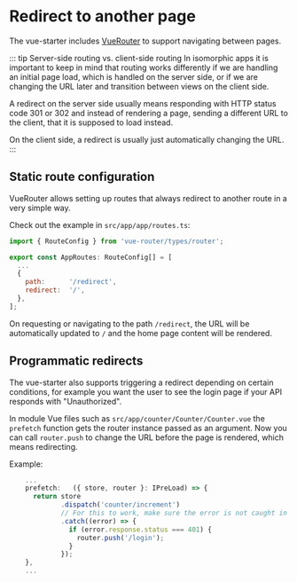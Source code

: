 # Redirect to another page

The vue-starter includes [VueRouter](https://router.vuejs.org/) to support navigating between pages.

::: tip Server-side routing vs. client-side routing
In isomorphic apps it is important to keep in mind that routing works differently if we are handling an initial page load,
which is handled on the server side, or if we are changing the URL later and transition between views on the client side.

A redirect on the server side usually means responding with HTTP status code 301 or 302 and instead of rendering a page,
sending a different URL to the client, that it is supposed to load instead.

On the client side, a redirect is usually just automatically changing the URL.
:::

## Static route configuration

VueRouter allows setting up routes that always redirect to another route in a very simple way.

Check out the example in `src/app/app/routes.ts`:

```js
import { RouteConfig } from 'vue-router/types/router';

export const AppRoutes: RouteConfig[] = [
  ...
  {
    path:      '/redirect',
    redirect:  '/',
  },
];
```

On requesting or navigating to the path `/redirect`, the URL will be automatically updated to `/` and the home page content will be rendered.

## Programmatic redirects

The vue-starter also supports triggering a redirect depending on certain conditions, for example you want the user to see the login page
if your API responds with "Unauthorized".

In module Vue files such as `src/app/counter/Counter/Counter.vue` the `prefetch` function gets the router instance passed as an argument.
Now you can call `router.push` to change the URL before the page is rendered, which means redirecting.

Example:
```js
    ...
    prefetch:   ({ store, router }: IPreLoad) => {
      return store
             .dispatch('counter/increment')
             // For this to work, make sure the error is not caught in the action!
             .catch((error) => {
               if (error.response.status === 401) {
                 router.push('/login');
               }
             });
    },
    ...
```
